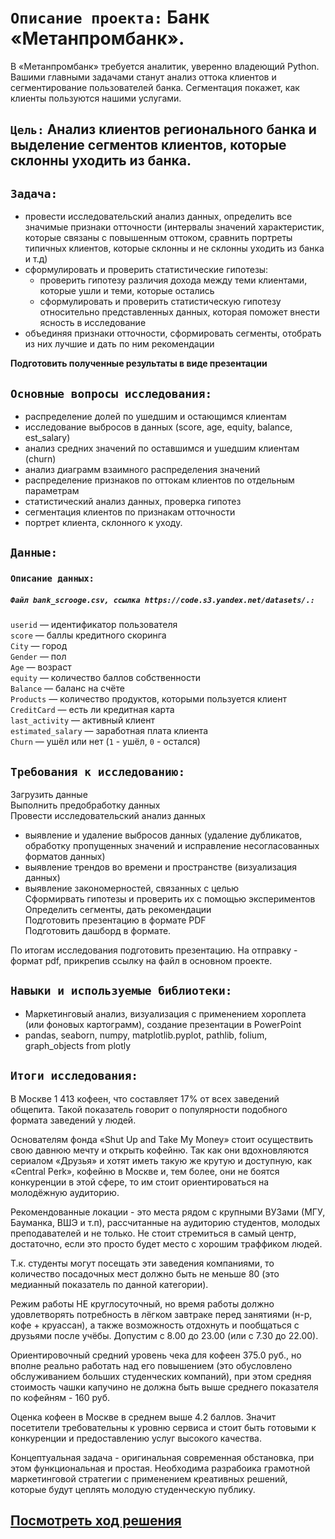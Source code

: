 # `Описание проекта:` Банк «Метанпромбанк».     
В «Метанпромбанк» требуется аналитик, уверенно владеющий Python. Вашими главными задачами станут анализ оттока клиентов и сегментирование пользователей банка. Сегментация покажет, как клиенты пользуются нашими услугами.    

## `Цель:` Анализ клиентов регионального банка и выделение сегментов клиентов, которые склонны уходить из банка. 

## `Задача:`  
- провести исследовательский анализ данных, определить все значимые признаки отточности (интервалы значений характеристик, которые связаны с повышенным оттоком, сравнить портреты типичных клиентов, которые склонны и не склонны уходить из банка и т.д)  
- сформулировать и проверить статистические гипотезы:  
   - проверить гипотезу различия дохода между теми клиентами, которые ушли и теми, которые остались  
   - сформулировать и проверить статистическую гипотезу относительно представленных данных, которая поможет внести ясность в исследование  
- объединяя признаки отточности, сформировать сегменты, отобрать из них лучшие и дать по ним рекомендации  


**Подготовить полученные результаты в виде презентации**

## `Основные вопросы исследования:` 
 - распределение долей по ушедшим и остающимся клиентам  
 - исследование выбросов в данных (score, age, equity, balance, est_salary)  
 - анализ средних значений по оставшимся и ушедшим клиентам (churn)  
 - анализ диаграмм взаимного распределения значений  
 - распределение признаков по оттокам клиентов по отдельным параметрам  
 - статистический анализ данных, проверка гипотез
 - сегментация клиентов по признакам отточности
 - портрет клиента, склонного к уходу.  
  
## `Данные:` 

  ### `Описание данных:`   
     
 ##### `Файл bank_scrooge.csv, ссылка https://code.s3.yandex.net/datasets/.:`  
    
 `userid` — идентификатор пользователя  
`score` — баллы кредитного скоринга  
`City` — город  
`Gender` — пол  
`Age` — возраст  
`equity` — количество баллов собственности     
`Balance` — баланс на счёте  
`Products` — количество продуктов, которыми пользуется клиент  
`CreditCard` — есть ли кредитная карта  
`last_activity` — активный клиент  
`estimated_salary` — заработная плата клиента  
`Churn` — ушёл или нет (`1` - ушёл, `0` - остался)  

## `Требования к исследованию:`  

Загрузить данные   
Выполнить предобработку данных     
Провести исследовательский анализ данных  
   - выявление и удаление выбросов данных (удаление дубликатов, обработку пропущенных значений и исправление несогласованных форматов данных)  
   - выявление трендов во времени и пространстве (визуализация данных)  
   - выявление закономерностей, связанных с целью  
Сформирвать гипотезы и проверить их с помощью экспериментов  
Определить сегменты, дать рекомендации  
Подготовить презентацию в формате PDF  
Подготовить дашборд в формате. 
  
По итогам исследования подготовить презентацию. На отправку - формат pdf, прикрепив ссылку на файл в основном проекте.  
 
## `Навыки и используемые библиотеки:`

- Маркетинговый анализ, визуализация с применением хороплета (или фоновых картограмм), создание презентации в PowerPoint
- pandas, seaborn, numpy, matplotlib.pyplot, pathlib, folium, graph_objects from plotly

## `Итоги исследования:`

В Москве 1 413 кофеен, что составляет 17% от всех заведений общепита. Такой показатель говорит о популярности подобного формата заведений у людей.

Основателям фонда «Shut Up and Take My Money» стоит осуществить свою давнюю мечту и открыть кофейню.
Так как они вдохновляются сериалом «Друзья» и хотят иметь такую же крутую и доступную, как «Central Perk», кофейню в Москве и, тем более, они не боятся конкуренции в этой сфере, то им стоит ориентироваться на молодёжную аудиторию.

Рекомендованные локации - это места рядом с крупными ВУЗами (МГУ, Бауманка, ВШЭ и т.п), рассчитанные на аудиторию студентов, молодых преподавателей и не только. Не стоит стремиться в самый центр, достаточно, если это просто будет место с хорошим траффиком людей.

Т.к. студенты могут посещать эти заведения компаниями, то количество посадочных мест должно быть не меньше 80 (это медианный показатель по данной категории).

Режим работы НЕ круглосуточный, но время работы должно удовлетворять потребность в лёгком завтраке перед занятиями (н-р, кофе + круассан), а также возможность отдохнуть и пообщаться с друзьями после учёбы. Допустим с 8.00 до 23.00 (или с 7.30 до 22.00).

Ориентировочный средний уровень чека для кофеен 375.0 руб., но вполне реально работать над его повышением (это обусловлено обслуживанием больших студенческих компаний), при этом средняя стоимость чашки капучино не должна быть выше среднего показателя по кофейням - 160 руб.

Оценка кофеен в Москве в среднем выше 4.2 баллов. Значит посетители требовательны к уровню сервиса и стоит быть готовыми к конкуренции и предоставлению услуг высокого качества.

Концептуальная задача - оригинальная современная обстановка, при этом функциональная и простая. Необходима разрабоика грамотной маркетинговой стратегии с применением креативных решений, которые будут цеплять молодую студенческую публику.

##  [Посмотреть ход решения](https://github.com/Alla-Kuhtenko/Portfolio_YP/blob/main/public-catering-moscow-places/public-catering-moscow-places.ipynb)
